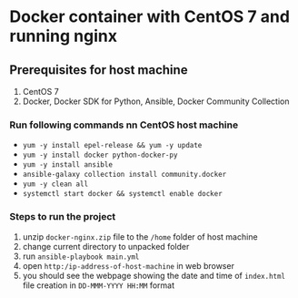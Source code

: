 # Docker container with CentOS 7 and running nginx

## Prerequisites for host machine
1. CentOS 7
2. Docker, Docker SDK for Python, Ansible, Docker Community Collection

### Run following commands nn CentOS host machine 
- `yum -y install epel-release && yum -y update`
- `yum -y install docker python-docker-py`
- `yum -y install ansible`
- `ansible-galaxy collection install community.docker`
- `yum -y clean all`
- `systemctl start docker && systemctl enable docker`

### Steps to run the project
1. unzip `docker-nginx.zip` file to the `/home` folder of host machine
2. change current directory to unpacked folder
3. run `ansible-playbook main.yml` 
4. open `http:/ip-address-of-host-machine` in web browser 
5. you should see the webpage showing the date and time of `index.html` file creation in `DD-MMM-YYYY HH:MM` format
